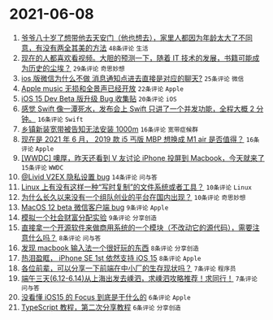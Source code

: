 # 2021-06-08

1. [爷爷八十岁了想带他去天安门（他也想去），家里人都因为年龄太大了不同意，有没有两全其美的方法](https://www.v2ex.com/t/782045) `48条评论` `生活`
1. [现在的人都喜欢看视频。大胆的预测一下，随着 IT 技术的发展，书籍可能成为历史的尘埃？](https://www.v2ex.com/t/782116) `29条评论` `奇思妙想`
1. [ios 版微信为什么不做 消息通知点进去直接是对应的聊天?](https://www.v2ex.com/t/782047) `25条评论` `微信`
1. [Apple music 无损和全景声已经开放](https://www.v2ex.com/t/782099) `22条评论` `Apple`
1. [iOS 15 Dev Beta 版升级 Bug 收集贴](https://www.v2ex.com/t/782073) `20条评论` `iOS`
1. [感觉 Swift 像一潭死水，发布会上 Swift 只讲了一个并发功能，全程大概 2 分钟。](https://www.v2ex.com/t/782121) `16条评论` `Swift`
1. [乡镇新装宽带被告知无法安装 1000m](https://www.v2ex.com/t/782087) `16条评论` `宽带症候群`
1. [现在是 2021 年 6 月， 2019 款 i5 丐版 MBP 想换成 M1 air 是否值得？](https://www.v2ex.com/t/782053) `16条评论` `Apple`
1. [[WWDC] 噢厚，昨天还看到 V 友讨论 iPhone 投屏到 Macbook，今天就来了](https://www.v2ex.com/t/782049) `15条评论` `WWDC`
1. [@Livid V2EX 隐私设置 bug](https://www.v2ex.com/t/782076) `14条评论` `问与答`
1. [Linux 上有没有这样一种“写时复制”的文件系统或者工具？](https://www.v2ex.com/t/782096) `10条评论` `Linux`
1. [为什么长久以来没有一个组队创业的平台在国内出现？](https://www.v2ex.com/t/782051) `10条评论` `奇思妙想`
1. [MacOS 12 beta 微信客户端 bug](https://www.v2ex.com/t/782124) `9条评论` `Apple`
1. [模拟一个社会财富分配实验](https://www.v2ex.com/t/782114) `9条评论` `分享创造`
1. [直接拿一个开源软件来做商用系统的一个模块（不改动它的源代码），需要注意什么吗？](https://www.v2ex.com/t/782090) `8条评论` `问与答`
1. [发现 macbook 输入法一个很好玩的东西](https://www.v2ex.com/t/782059) `8条评论` `分享创造`
1. [热泪盈眶， iPhone SE 1st 依然支持 iOS 15](https://www.v2ex.com/t/782055) `8条评论` `Apple`
1. [各位前辈，可以分享一下前端在中小厂的生存现状吗？](https://www.v2ex.com/t/782100) `7条评论` `程序员`
1. [端午三天(6.12-6.14)从上海出发去嵊泗，求嵊泗攻略推荐！求同行！](https://www.v2ex.com/t/782089) `7条评论` `问与答`
1. [没看懂 iOS15 的 Focus 到底是干什么的](https://www.v2ex.com/t/782085) `6条评论` `Apple`
1. [TypeScript 教程，第二次分享教程](https://www.v2ex.com/t/782035) `6条评论` `分享创造`
